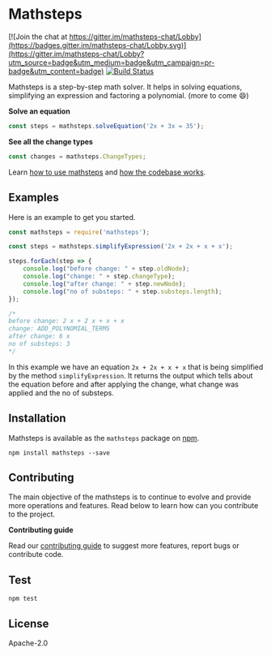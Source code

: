 # Mathsteps
[![Join the chat at https://gitter.im/mathsteps-chat/Lobby](https://badges.gitter.im/mathsteps-chat/Lobby.svg)](https://gitter.im/mathsteps-chat/Lobby?utm_source=badge&utm_medium=badge&utm_campaign=pr-badge&utm_content=badge) [![Build Status](https://travis-ci.org/socraticorg/mathsteps.svg?branch=master)](https://travis-ci.org/socraticorg/mathsteps)

Mathsteps is a step-by-step math solver. It helps in solving equations, simplifying an expression and factoring a polynomial. (more to come 😄)

**Solve an equation**

```javascript
const steps = mathsteps.solveEquation('2x + 3x = 35');
```

**See all the change types**
```javascript
const changes = mathsteps.ChangeTypes;
```
Learn [how to use mathsteps](https://github.com/socraticorg/mathsteps/wiki/How-to-use-mathsteps) and [how the codebase works](https://github.com/socraticorg/mathsteps/wiki/Mathsteps-organization).

## Examples
Here is an example to get you started.

```javascript
const mathsteps = require('mathsteps');

const steps = mathsteps.simplifyExpression('2x + 2x + x + x');

steps.forEach(step => {
    console.log("before change: " + step.oldNode);        
    console.log("change: " + step.changeType);             
    console.log("after change: " + step.newNode);          
    console.log("no of substeps: " + step.substeps.length); 
});

/* 
before change: 2 x + 2 x + x + x
change: ADD_POLYNOMIAL_TERMS
after change: 6 x
no of substeps: 3
*/
```
In this example we have an equation `2x + 2x + x + x` that is being simplified by the method `simplifyExpression`. It returns the output which tells about the equation before and after applying the change, what change was applied and the no of substeps.

## Installation
Mathsteps is available as the `mathsteps` package on [npm](https://www.npmjs.com/package/mathsteps). 
```
npm install mathsteps --save
```

## Contributing
The main objective of the mathsteps is to continue to evolve and provide more operations and features. Read below to learn how can you contribute to the project.

**Contributing guide**

Read our [contributing guide](CONTRIBUTING.md) to suggest more features, report bugs or contribute code.

## Test
```
npm test
```

## License 
Apache-2.0

